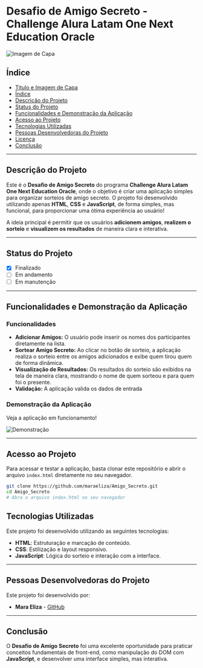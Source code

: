 # Desafio de Amigo Secreto - Challenge Alura Latam One Next Education Oracle

![Imagem de Capa](![image](https://i.postimg.cc/WzcRzZvx/1669788977246.png))

## Índice

* [Título e Imagem de Capa](#título-e-imagem-de-capa)
* [Índice](#índice)
* [Descrição do Projeto](#descrição-do-projeto)
* [Status do Projeto](#status-do-projeto)
* [Funcionalidades e Demonstração da Aplicação](#funcionalidades-e-demonstração-da-aplicação)
* [Acesso ao Projeto](#acesso-ao-projeto)
* [Tecnologias Utilizadas](#tecnologias-utilizadas)
* [Pessoas Desenvolvedoras do Projeto](#pessoas-desenvolvedoras)
* [Licença](#licença)
* [Conclusão](#conclusão)

---

## Descrição do Projeto

Este é o **Desafio de Amigo Secreto** do programa **Challenge Alura Latam One Next Education Oracle**, onde o objetivo é criar uma aplicação simples para organizar sorteios de amigo secreto. O projeto foi desenvolvido utilizando apenas **HTML**, **CSS** e **JavaScript**, de forma simples, mas funcional, para proporcionar uma ótima experiência ao usuário!

A ideia principal é permitir que os usuários **adicionem amigos**, **realizem o sorteio** e **visualizem os resultados** de maneira clara e interativa.

---

## Status do Projeto

- [x] Finalizado
- [ ] Em andamento
- [ ] Em manutenção

---

## Funcionalidades e Demonstração da Aplicação

### Funcionalidades

- **Adicionar Amigos:** O usuário pode inserir os nomes dos participantes diretamente na lista.
- **Sortear Amigo Secreto:** Ao clicar no botão de sorteio, a aplicação realiza o sorteio entre os amigos adicionados e exibe quem tirou quem de forma dinâmica.
- **Visualização de Resultados:** Os resultados do sorteio são exibidos na tela de maneira clara, mostrando o nome de quem sorteou e para quem foi o presente.
- **Validação:** A aplicação valida os dados de entrada

### Demonstração da Aplicação

Veja a aplicação em funcionamento!

![Demonstração](![image](https://github.com/user-attachments/assets/28b873a7-d7d9-4e3f-b899-9fc5190d1cda))

---

## Acesso ao Projeto

Para acessar e testar a aplicação, basta clonar este repositório e abrir o arquivo `index.html` diretamente no seu navegador.

```bash
git clone https://github.com/maraeliza/Amigo_Secreto.git
cd Amigo_Secreto
# Abra o arquivo index.html no seu navegador
```

## Tecnologias Utilizadas

Este projeto foi desenvolvido utilizando as seguintes tecnologias:

- **HTML**: Estruturação e marcação de conteúdo.
- **CSS**: Estilização e layout responsivo.
- **JavaScript**: Lógica do sorteio e interação com a interface.

---

## Pessoas Desenvolvedoras do Projeto

Este projeto foi desenvolvido por:

- **Mara Eliza** - [GitHub](https://github.com/maraeliza)

---

## Conclusão

O **Desafio de Amigo Secreto** foi uma excelente oportunidade para praticar conceitos fundamentais de front-end, como manipulação do DOM com **JavaScript**, e desenvolver uma interface simples, mas interativa. 

